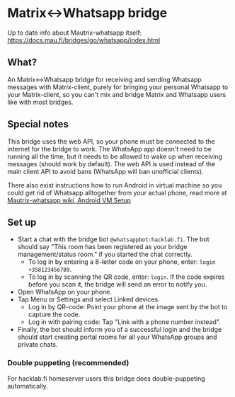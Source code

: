 # Matrix<->Whatsapp bridge

Up to date info about Mautrix-whatsapp itself: <https://docs.mau.fi/bridges/go/whatsapp/index.html>

## What?

An Matrix<->Whatsapp bridge for receiving and sending Whatsapp messages with Matrix-client, purely for bringing your personal Whatsapp to your Matrix-client, so you can't mix and bridge Matrix and Whatsapp users like with most bridges.

## Special notes
This bridge uses the web API, so your phone must be connected to the internet for the bridge to work. The WhatsApp app doesn't need to be running all the time, but it needs to be allowed to wake up when receiving messages (should work by default). The web API is used instead of the main client API to avoid bans (WhatsApp will ban unofficial clients).

There also exist instructions how to run Android in virtual machine so you could get rid of Whatsapp alltogether from your actual phone, read more at [Mautrix-whatsapp wiki, Android VM Setup](https://docs.mau.fi/bridges/go/whatsapp/android-vm-setup.html)

## Set up
- Start a chat with the bridge bot `@whatsappbot:hacklab.fi`. The bot should say "This room has been registered as your bridge management/status room." if you started the chat correctly.
  - To log in by entering a 8-letter code on your phone, enter: `login +358123456789`.
  - To log in by scanning the QR code, enter: `login`. If the code expires before you scan it, the bridge will send an error to notify you.
- Open WhatsApp on your phone.
- Tap Menu  or Settings  and select Linked devices.
  - Log in by QR-code: Point your phone at the image sent by the bot to capture the code.
  - Log in with pairing code: Tap "Link with a phone number instead".
- Finally, the bot should inform you of a successful login and the bridge should start creating portal rooms for all your WhatsApp groups and private chats.

### Double puppeting (recommended)

For hacklab.fi homeserver users this bridge does double-puppeting automatically.
